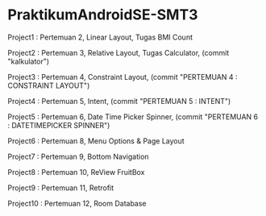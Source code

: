 # PraktikumAndroidSE-SMT3

Project1 : Pertemuan 2, Linear Layout, Tugas BMI Count

Project2 : Pertemuan 3, Relative Layout, Tugas Calculator, (commit "kalkulator")

Project3 : Pertemuan 4, Constraint Layout, (commit "PERTEMUAN 4 : CONSTRAINT LAYOUT")

Project4 : Pertemuan 5, Intent, (commit "PERTEMUAN 5 : INTENT")

Project5 : Pertemuan 6, Date Time Picker Spinner, (commit "PERTEMUAN 6 : DATETIMEPICKER SPINNER")

Project6 : Pertemuan 8, Menu Options & Page Layout

Project7 : Pertemuan 9, Bottom Navigation

Project8 : Pertemuan 10, ReView FruitBox

Project9 : Pertemuan 11, Retrofit

Project10 : Pertemuan 12, Room Database
